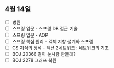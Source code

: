 ## 4월 14일

- [ ] 병원
- [ ] 스프링 입문 - 스프링 DB 접근 기술
- [ ] 스프링 입문 - AOP
- [ ] 스프링 핵심 원리 - 객체 지향 설계와 스프링
- [ ] CS 지식의 정석 - 섹션 2네트워크 : 네트워크의 기초
- [ ] BOJ 20366 같이 눈사람 만들래?
- [ ] BOJ 2278 그래프 복원
